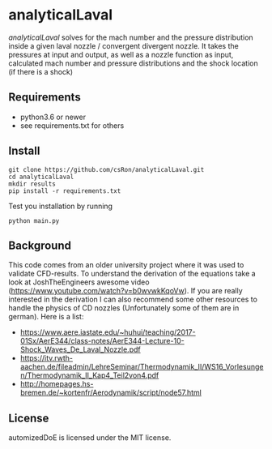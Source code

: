 # analyticalLaval

*analyticalLaval* solves for the mach number and the pressure distribution inside a given laval nozzle / convergent divergent nozzle.
It takes the pressures at input and output, as well as a nozzle function as input, calculated mach number and pressure distributions and the shock location (if there is a shock)

## Requirements
- python3.6 or newer
- see requirements.txt for others


## Install
```
git clone https://github.com/csRon/analyticalLaval.git
cd analyticalLaval
mkdir results
pip install -r requirements.txt
```
Test you installation by running
```
python main.py
```


## Background
This code comes from an older university project where it was used to validate CFD-results.
To understand the derivation of the equations take a look at JoshTheEngineers awesome video (https://www.youtube.com/watch?v=b0wvwkKqoVw).
If you are really interested in the derivation I can also recommend some other resources to handle the physics of CD nozzles (Unfortunately some of them are in german). Here is a list:
- https://www.aere.iastate.edu/~huhui/teaching/2017-01Sx/AerE344/class-notes/AerE344-Lecture-10-Shock_Waves_De_Laval_Nozzle.pdf
- https://itv.rwth-aachen.de/fileadmin/LehreSeminar/Thermodynamik_II/WS16_Vorlesungen/Thermodynamik_II_Kap4_Teil2von4.pdf
- http://homepages.hs-bremen.de/~kortenfr/Aerodynamik/script/node57.html


## License
automizedDoE is licensed under the MIT license.
